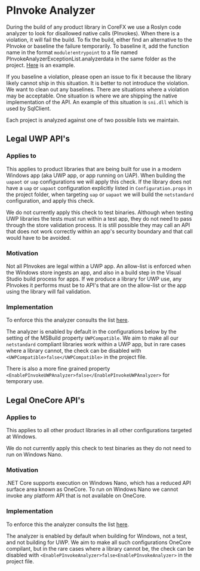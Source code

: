 # PInvoke Analyzer

During the build of any product library in CoreFX we use a Roslyn code analyzer to look for disallowed native calls (PInvokes). When there is a violation, it will fail the build. To fix the build, either find an alternative to the PInvoke or baseline the failure temporarily. To baseline it, add the function name in the format `module!entrypoint` to a file named PInvokeAnalyzerExceptionList.analyzerdata in the same folder as the project. [Here](https://github.com/dotnet/corefx/blob/master/src/System.Diagnostics.Process/src/PInvokeAnalyzerExceptionList.analyzerdata) is an example. 

If you baseline a violation, please open an issue to fix it because the library likely cannot ship in this situation. It is better to not introduce the violation. We want to clean out any baselines. There are situations where a violation may be acceptable. One situation is where we are shipping the native implementation of the API. An example of this situation is `sni.dll` which is used by SqlClient.

Each project is analyzed against one of two possible lists we maintain.

## Legal UWP API's

### Applies to
This applies to product libraries that are being built for use in a modern Windows app (aka UWP app, or app running on UAP). When building the `uapaot` or `uap` configurations we will apply this check. If the library does not have a `uap` or `uapaot` configuration explicitly listed in `Configuration.props` in the project folder, when targeting `uap` or `uapaot` we will build the `netstandard` configuration, and apply this check.

We do not currently apply this check to test binaries. Although when testing UWP libraries the tests must run within a test app, they do not need to pass through the store validation process. It is still possible they may call an API that does not work correctly within an app's security boundary and that call would have to be avoided.

### Motivation
Not all PInvokes are legal within a UWP app. An allow-list is enforced when the Windows store ingests an app, and also in a build step in the Visual Studio build process for apps. If we produce a library for UWP use, any PInvokes it performs must be to API's that are on the allow-list or the app using the library will fail validation.

### Implementation
To enforce this the analyzer consults the list [here](https://github.com/dotnet/buildtools/blob/master/src/Microsoft.DotNet.CodeAnalysis/PackageFiles/PinvokeAnalyzer_Win32UWPApis.txt). 

The analyzer is enabled by default in the configurations below by the setting of the MSBuild property `UWPCompatible`. We aim to make all our `netstandard` compliant libraries work within a UWP app, but in rare cases where a library cannot, the check can be disabled with `<UWPCompatible>false</UWPCompatible>` in the project file.

There is also a more fine grained property `<EnablePInvokeUWPAnalyzer>false</EnablePInvokeUWPAnalyzer>` for temporary use.

## Legal OneCore API's

### Applies to
This applies to all other product libraries in all other configurations targeted at Windows.

We do not currently apply this check to test binaries as they do not need to run on Windows Nano.

### Motivation
.NET Core supports execution on Windows Nano, which has a reduced API surface area known as OneCore. To run on Windows Nano we cannot invoke any platform API that is not available on OneCore.

### Implementation
To enforce this the analyzer consults the list [here](https://github.com/dotnet/buildtools/blob/master/src/Microsoft.DotNet.CodeAnalysis/PackageFiles/PinvokeAnalyzer_Win32Apis.txt). 

The analyzer is enabled by default when building for Windows, not a test, and not building for UWP. We aim to make all such configurations OneCore compilant, but in the rare cases where a library cannot be, the check can be disabled with `<EnablePInvokeAnalyzer>false<EnablePInvokeAnalyzer>` in the project file.
